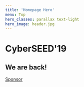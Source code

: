 ```yaml
---
title: 'Homepage Hero'
menu: Top
hero_classes: parallax text-light
hero_image: header.jpg
---
```


# CyberSEED'19 
## We are back!

[Sponsor](https://ccc.engr.uconn.edu/2017/09/synchrony-financial-center-of-excellence-in-cybersecurity/?classes=btn,btn-primary,btn-lg&target=_blank) 
